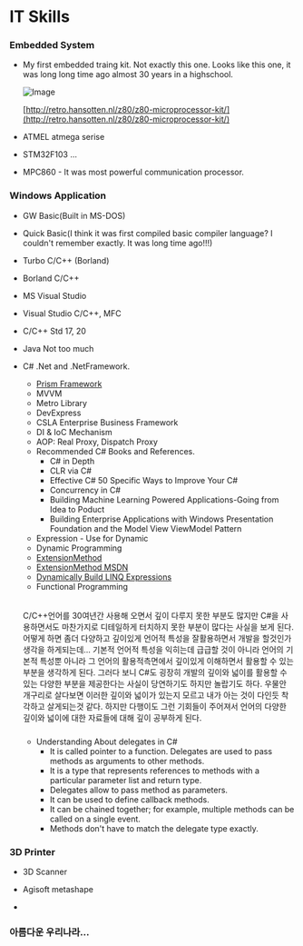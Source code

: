 # IT Skills

### Embedded System

  - My first embedded traing kit. Not exactly this one. Looks like this one, it was long long time ago almost 30 years in a highschool.
  
    ![Image](images/z80trkit-sm.jpg) 
    
    [http://retro.hansotten.nl/z80/z80-microprocessor-kit/](http://retro.hansotten.nl/z80/z80-microprocessor-kit/)

  - ATMEL atmega serise
  - STM32F103 ...
  - MPC860 - It was most powerful communication processor.
### Windows Application 
  - GW Basic(Built in MS-DOS)
  - Quick Basic(I think it was first compiled basic compiler language? I couldn't remember exactly. It was long time ago!!!)
  - Turbo C/C++ (Borland)
  - Borland C/C++
  - MS Visual Studio 
  - Visual Studio C/C++, MFC 
  - C/C++ Std 17, 20
  - Java Not too much
  - C# .Net and .NetFramework.
    - [Prism Framework](https://prismlibrary.com/)
    - MVVM
    - Metro Library
    - DevExpress
    - CSLA Enterprise Business Framework
    - DI & IoC Mechanism
    - AOP: Real Proxy, Dispatch Proxy
    - Recommended C# Books and References.
      - C# in Depth
      - CLR via C# 
      - Effective C# 50 Specific Ways to Improve Your C#
      - Concurrency in C#
      - Building Machine Learning Powered Applications-Going from Idea to Poduct
      - Building Enterprise Applications with Windows Presentation Foundation and the Model View ViewModel Pattern
    - Expression - Use for Dynamic
    - Dynamic Programming
    - [ExtensionMethod](https://michaelscodingspot.com/extension-methods/)
    - [ExtensionMethod MSDN](https://docs.microsoft.com/en-us/dotnet/csharp/programming-guide/classes-and-structs/extension-methods)
    - [Dynamically Build LINQ Expressions](https://blog.jeremylikness.com/blog/dynamically-build-linq-expressions/)
    - Functional Programming
    ######
    C/C++언어를 30여년간 사용해 오면서 깊이 다루지 못한 부분도 많지만 C#을 사용하면서도 마찬가지로 디테일하게 터치하지 못한 부분이 많다는 사실을 보게 된다.
    어떻게 하면 좀더 다양하고 깊이있게 언어적 특성을 잘활용하면서 개발을 할것인가 생각을 하게되는데... 기본적 언어적 특성을 익히는데 급급할 것이 아니라 
    언어의 기본적 특성뿐 아니라 그 언어의 활용적측면에서 깊이있게 이해하면서 활용할 수 있는 부분을 생각하게 된다.
    그러다 보니 C#도 굉장히 개발의 깊이와 넓이를 활용할 수 있는 다양한 부분을 제공한다는 사실이 당연하기도 하지만 놀랍기도 하다.
    우물안 개구리로 살다보면 이러한 깊이와 넓이가 있는지 모르고 내가 아는 것이 다인듯 착각하고 살게되는것 같다.
    하지만 다행이도 그런 기회들이 주어져서 언어의 다양한 깊이와 넓이에 대한 자료들에 대해 깊이 공부하게 된다.
    #####

    - Understanding About delegates in C#
      - It is called pointer to a function. Delegates are used to pass methods as arguments to other methods.
      - It is a type that represents references to methods with a particular parameter list and return type. 
      - Delegates allow to pass method as parameters.
      - It can be used to define callback methods.  
      - It can be chained together; for example, multiple methods can be called on a single event.
      - Methods don't have to match the delegate type exactly.

### 3D Printer

  - 3D Scanner

  - Agisoft metashape
  - 

### 아름다운 우리나라...
